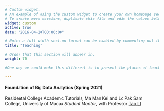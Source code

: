 ```yaml
---
# Custom widget.
# An example of using the custom widget to create your own homepage section.
# To create more sections, duplicate this file and edit the values below as desired.
widget: custom
active: true
date: "2016-04-20T00:00:00"

# Note: a full width section format can be enabled by commenting out the `title` and `subtitle` with a `#`.
title: "Teaching"

# Order that this section will appear in.
weight: 70

#One way we could make this different is to present the places of teaching as a smaller list with a click through to course descriptions and why we were teaching at that location. More in line with the project presentation line of reasoning. If we did each teaching engagement independently like a talk, and then aggregate them, then we could use schema.org metadata to describe each teaching engagement.

---
```

#### Foundation of Big Data Analytics (Spring 2021)
Residental College Academic Tutorials, Ma Man Kei and Lo Pak Sam College, University of Macau 
_Student Montor_, with Professor [Tao LI](https://www.um.edu.mo/fss/pa/about_us/staff/TaoLi.html) 


